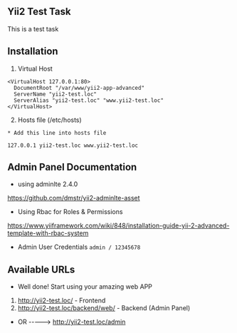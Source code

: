 Yii2 Test Task 
-----------

This is a test task

Installation
------------

1. Virtual Host
```script
<VirtualHost 127.0.0.1:80>
  DocumentRoot "/var/www/yii2-app-advanced"  
  ServerName "yii2-test.loc"
  ServerAlias "yii2-test.loc" "www.yii2-test.loc" 
</VirtualHost>
```

2. Hosts file (/etc/hosts)
```script
* Add this line into hosts file

127.0.0.1 yii2-test.loc www.yii2-test.loc
```

Admin Panel Documentation
----------

* using adminlte 2.4.0

https://github.com/dmstr/yii2-adminlte-asset

* Using Rbac for Roles & Permissions

https://www.yiiframework.com/wiki/848/installation-guide-yii-2-advanced-template-with-rbac-system

* Admin User Credentials `` admin / 12345678 ``

Available URLs
----------

* Well done! Start using your amazing web APP

1. http://yii2-test.loc/  - Frontend
2. http://yii2-test.loc/backend/web/  - Backend (Admin Panel)

* OR -----> http://yii2-test.loc/admin
